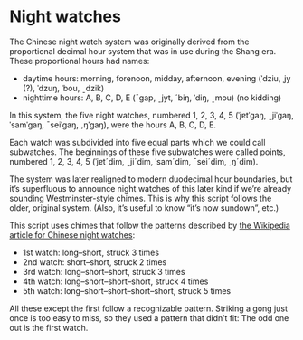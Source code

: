 Night watches
=============
The Chinese night watch system was originally derived
from the proportional decimal hour system
that was in use during the Shang era.
These proportional hours had names:

- daytime hours: morning, forenoon, midday, afternoon, evening
  (ˈdziu, ˌjy (?), ˈdzuŋ, ˈbou, ˍdzik)
- nighttime hours: A, B, C, D, E
  (ˉgap, ˍjyt, ˊbiŋ, ˈdiŋ, ˍmou)
  (no kidding)

In this system, the five night watches, numbered 1, 2, 3, 4, 5
(ˈjɐtˈgaŋ, ˍjiˈgaŋ, ˈsamˈgaŋ, ˉseiˈgaŋ, ˏŋˈgaŋ),
were the hours A, B, C, D, E.

Each watch was subdivided into five equal parts
which we could call subwatches.
The beginnings of these five subwatches were called
points, numbered 1, 2, 3, 4, 5
(ˈjɐtˊdim, ˍjiˊdim, ˈsamˊdim, ˉseiˊdim, ˏŋˊdim).

The system was later realigned to modern duodecimal hour boundaries,
but it’s superfluous to announce night watches of this later kind
if we’re already sounding Westminster-style chimes.
This is why this script follows the older, original system.
(Also, it’s useful to know “it’s now sundown”, etc.)

This script uses chimes that follow the patterns described by
[the Wikipedia article for Chinese night watches](https://zh.wikipedia.org/wiki/打更):

- 1st watch: long–short, struck 3 times
- 2nd watch: short–short, struck 2 times
- 3rd watch: long–short–short, struck 3 times
- 4th watch: long–short–short–short, struck 4 times
- 5th watch: long–short–short–short–short, struck 5 times

All these except the first follow a recognizable pattern.
Striking a gong just once is too easy to miss,
so they used a pattern that didn’t fit:
The odd one out is the first watch.

